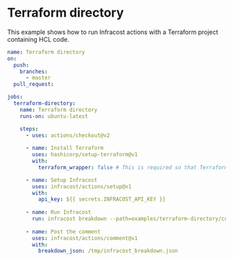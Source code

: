 # Terraform directory

This example shows how to run Infracost actions with a Terraform project containing HCL code.

[//]: <> (BEGIN EXAMPLE)
```yml
name: Terraform directory
on:
  push:
    branches:
      - master
  pull_request:

jobs:
  terraform-directory:
    name: Terraform directory
    runs-on: ubuntu-latest

    steps:
      - uses: actions/checkout@v2
      
      - name: Install Terraform
        uses: hashicorp/setup-terraform@v1
        with:
          terraform_wrapper: false # This is required so that Terraform binary outputs valid JSON

      - name: Setup Infracost
        uses: infracost/actions/setup@v1
        with:
          api_key: ${{ secrets.INFRACOST_API_KEY }}
          
      - name: Run Infracost
        run: infracost breakdown --path=examples/terraform-directory/code --format=json --out-file=/tmp/infracost_breakdown.json
        
      - name: Post the comment
        uses: infracost/actions/comment@v1
        with:
          breakdown_json: /tmp/infracost_breakdown.json
```
[//]: <> (END EXAMPLE)
